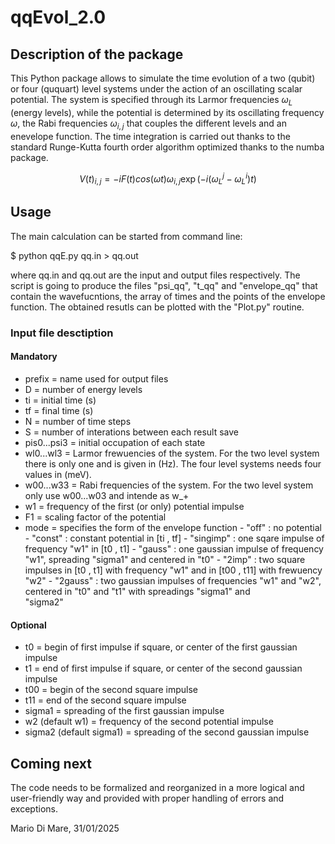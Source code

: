 # qqEvol_2.0

## Description of the package

This Python package allows to simulate the time evolution of a two (qubit) or four (ququart) level systems under the action of an oscillating scalar potential. The system is specified through its Larmor frequencies $\omega_{L}$ (energy levels), while the potential is determined by its oscillating frequency $\omega$, the Rabi frequencies $\omega_{i,j}$ that couples the different levels and an enevelope function. The time integration is carried out thanks to the standard Runge-Kutta fourth order algorithm optimized thanks to the numba package. 

```math
V(t)_{i,j} = -i F(t) cos( \omega t ) \omega _{i,j} \exp\left(-i( \omega ^ {j}_{L}-\omega^{i}_{L})t\right)
```
## Usage

The main calculation can be started from command line:

\$ python qqE.py qq.in > qq.out

where qq.in and qq.out are the input and output files respectively. The script is going to produce the files "psi_qq", "t_qq" and "envelope_qq" that contain the wavefucntions, the array of times and the points of the envelope function. The obtained resutls can be plotted with the "Plot.py" routine.

### Input file desctiption

#### Mandatory
- prefix                = name used for output files
- D                     = number of energy levels
- ti                    = initial time (s)
- tf                    = final time (s)
- N                     = number of time steps   
- S                     = number of interations between each result save
- pis0...psi3           = initial occupation of each state
- wl0...wl3             = Larmor frewuencies of the system. For the two level system there is only one and is given in (Hz). The four level
                        systems needs four values in (meV). 
- w00...w33             = Rabi frequencies of the system. For the two level system only use w00...w03 and intende as w_+
- w1                    = frequency of the first (or only) potential impulse
- F1                    = scaling factor of the potential
- mode                  = specifies the form of the envelope function
                        - "off"     : no potential
                        - "const"   : constant potential in [ti , tf]
                        - "singimp" : one sqare impulse of frequency "w1" in [t0 , t1]
                        - "gauss"   : one gaussian impulse of frequency "w1", spreading "sigma1" and centered in "t0"
                        - "2imp"    : two square impulses in [t0 , t1] with frequency "w1" and in [t00 , t11] with frewuency "w2"
                        - "2gauss"  : two gaussian impulses of frequencies "w1" and "w2", centered in "t0" and "t1" with spreadings "sigma1" and  
                                      "sigma2" 

#### Optional
- t0                      = begin of first impulse if square, or center of the first gaussian impulse 
- t1                      = end of first impulse if square, or center of the second gaussian impulse 
- t00                     = begin of the second square impulse
- t11                     = end of the second square impulse
- sigma1                  = spreading of the first gaussian impulse
- w2     (default w1)     = frequency of the second potential impulse
- sigma2 (default sigma1) = spreading of the second gaussian impulse

## Coming next

The code needs to be formalized and reorganized in a more logical and user-friendly way and provided with proper handling of errors and exceptions.

Mario Di Mare, 31/01/2025
